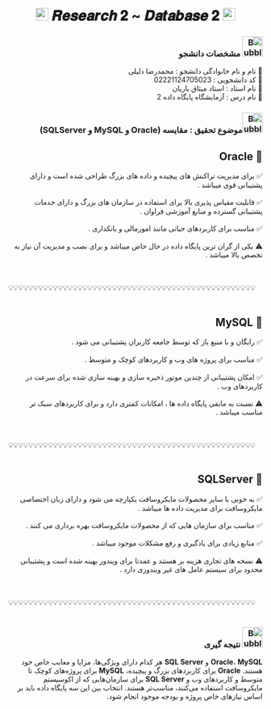 <h1 align="center">
      <img src="https://emoji.discord.st/emojis/768b108d-274f-4f44-a634-8477b16efce7.gif" width="25">
    𝑹𝒆𝒔𝒆𝒂𝒓𝒄𝒉 𝟐 ~ 𝑫𝒂𝒕𝒂𝒃𝒂𝒔𝒆 𝟐
      <img src="https://emoji.discord.st/emojis/768b108d-274f-4f44-a634-8477b16efce7.gif" width="25">
</h1>


<div dir="rtl">
<h3 dir="rtl"><img src="https://raw.githubusercontent.com/Tarikul-Islam-Anik/Animated-Fluent-Emojis/master/Emojis/Symbols/Bubbles.png" alt="Bubbles" width="40" height="40" /> مشخصات دانشجو</h3>
    
💢 نام و نام خانوادگی دانشجو : محمدرضا دلیلی
<br>
💢 کد دانشجویی : 02221124705023
<br>
💢 نام استاد : استاد میثاق یاریان
<br>
💢 نام درس : آزمایشگاه پایگاه داده 2

</div>



<h3 dir="rtl"><img src="https://raw.githubusercontent.com/Tarikul-Islam-Anik/Animated-Fluent-Emojis/master/Emojis/Symbols/Bubbles.png" alt="Bubbles" width="40" height="40" />موضوع تحقیق : مقایسه (Oracle و MySQL و SQLServer)</h3>

<div dir="rtl">
<h2 dir="rtl">🛑 Oracle</h2>

✅ برای مدیریت تراکنش های پیچیده و داده های بزرگ طراحی شده است و دارای پشتیبانی قوی میباشد . 
<br>
<br>
✅ قابلیت مقیاس پذیری بالا برای استفاده در سازمان های بزرگ و دارای خدمات پشتیبانی گسترده و منابع آموزشی فراوان .
<br>
<br>
✅ مناسب برای کاربردهای حیاتی مانند امورمالی و بانکداری .
<br>
<br>
⚠ یکی از گران ترین پایگاه داده در حال حاض میباشد و برای نصب و مدیریت آن نیاز به تخصص بالا میباشد .
      
</div>

<br>
<br>
💡💡💡💡💡💡💡💡💡💡💡💡💡💡💡💡💡💡💡💡💡💡💡💡💡💡💡💡💡💡💡💡💡💡💡💡💡💡💡💡💡💡💡💡💡💡💡💡💡💡
<br>
<br>

<div dir="rtl">
<h2 dir="rtl">🛑 MySQL</h2>

✅ رایگان و با منبع باز که توسط جامعه کاربران پشتیبانی می شود .
<br>
<br>
✅ مناسب برای پروژه های وب و کاربردهای کوچک و متوسط .
<br>
<br>
✅ امکان پشتیبانی از چندین موتور ذخیره سازی و بهینه سازی شده برای سرعت در کاربردهای وب .
<br>
<br>
⚠ نسبت به مابقی پایگاه داده ها ، امکانات کمتری دارد و برای کاربردهای سبک تر مناسب میباشد .
      
</div>

<br>
<br>
💡💡💡💡💡💡💡💡💡💡💡💡💡💡💡💡💡💡💡💡💡💡💡💡💡💡💡💡💡💡💡💡💡💡💡💡💡💡💡💡💡💡💡💡💡💡💡💡💡💡
<br>
<br>


<div dir="rtl">
<h2 dir="rtl">🛑 SQLServer</h2>

✅ به خوبی با سایر محصولات مایکروسافت یکپارچه می شود و دارای زبان اختصاصی مایکروسافت برای مدیریت داده ها میباشد .
<br>
<br>
✅ مناسب برای سازمان هایی که از محصولات مایکروسافت بهره برداری می کنند .
<br>
<br>
✅ منابع زیادی برای یادگیری و رفع مشکلات موجود میباشد .
<br>
<br>
⚠ نسخه های تجاری هزینه بر هستند و عمدتا برای ویندوز بهینه شده است و پشتیبانی محدود برای سیستم عامل های غیر ویندوزی دارد .
      
</div>


<br>
<br>
💡💡💡💡💡💡💡💡💡💡💡💡💡💡💡💡💡💡💡💡💡💡💡💡💡💡💡💡💡💡💡💡💡💡💡💡💡💡💡💡💡💡💡💡💡💡💡💡💡💡
<br>
<br>


<div dir="rtl">
<h3 dir="rtl"><img src="https://raw.githubusercontent.com/Tarikul-Islam-Anik/Animated-Fluent-Emojis/master/Emojis/Symbols/Bubbles.png" alt="Bubbles" width="40" height="40" /> نتیجه گیری</h3>

**Oracle**، **MySQL** و **SQL Server** هر کدام دارای ویژگی‌ها، مزایا و معایب خاص خود هستند. **Oracle** برای کاربردهای بزرگ و پیچیده، **MySQL** برای پروژه‌های کوچک تا متوسط و کاربردهای وب و **SQL Server** برای سازمان‌هایی که از اکوسیستم مایکروسافت استفاده می‌کنند، مناسب‌تر هستند. انتخاب بین این سه پایگاه داده باید بر اساس نیازهای خاص پروژه و بودجه موجود انجام شود.
      
</div>
